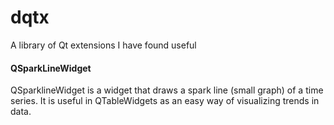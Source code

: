 # dqtx
A library of Qt extensions I have found useful

#### QSparkLineWidget
QSparklineWidget is a widget that draws a spark line (small graph) of a time series.  It is useful in QTableWidgets as an easy way of visualizing trends in data.
